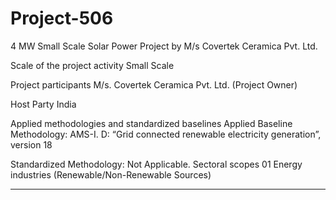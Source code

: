 # Project-506
4 MW Small Scale Solar Power Project by M/s Covertek Ceramica Pvt. Ltd.

Scale of the project activity Small Scale 
 
Project participants M/s. Covertek Ceramica Pvt. Ltd. (Project Owner) 

Host Party India 

Applied methodologies and 
standardized baselines 
Applied Baseline Methodology: 
AMS-I. D: “Grid connected renewable electricity 
generation”, version 18 

Standardized Methodology: Not Applicable. 
Sectoral scopes 01 Energy industries 
(Renewable/Non-Renewable Sources)
________________

